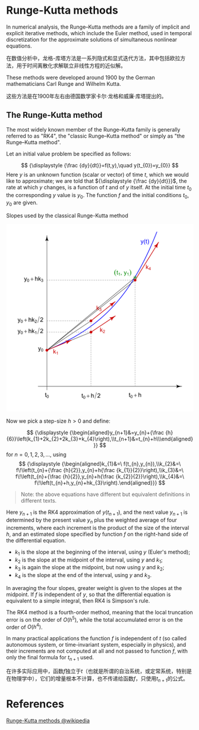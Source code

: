 # Runge-Kutta methods

In numerical analysis, the Runge–Kutta methods are a family of implicit and explicit iterative methods, which include the Euler method, used in temporal discretization for the approximate solutions of simultaneous nonlinear equations.

在数值分析中，龙格-库塔方法是一系列隐式和显式迭代方法，其中包括欧拉方法，用于时间离散化求解联立非线性方程的近似解。

These methods were developed around 1900 by the German mathematicians Carl Runge and Wilhelm Kutta.

这些方法是在1900年左右由德国数学家卡尔·龙格和威廉·库塔提出的。

## The Runge-Kutta method

The most widely known member of the Runge–Kutta family is generally referred to as "RK4", the "classic Runge–Kutta method" or simply as "the Runge–Kutta method".

Let an initial value problem be specified as follows:

$$
{\displaystyle {\frac {dy}{dt}}=f(t,y),\quad y(t_{0})=y_{0}}
$$
Here ${\displaystyle y}$ is an unknown function (scalar or vector) of time ${\displaystyle t}$, which we would like to approximate; we are told that ${\displaystyle {\frac {dy}{dt}}}$, the rate at which ${\displaystyle y}$ changes, is a function of ${\displaystyle t}$ and of ${\displaystyle y}$ itself. At the initial time ${\displaystyle t_{0}}$ the corresponding ${\displaystyle y}$ value is ${\displaystyle y_{0}}$. The function ${\displaystyle f}$ and the initial conditions ${\displaystyle t_{0}}$, ${\displaystyle y_{0}}$ are given.

Slopes used by the classical Runge-Kutta method

![](Runge-Kutta_slopes.svg)

Now we pick a step-size $h > 0$ and define:

$$
{\displaystyle {\begin{aligned}y_{n+1}&=y_{n}+{\frac {h}{6}}\left(k_{1}+2k_{2}+2k_{3}+k_{4}\right),\\t_{n+1}&=t_{n}+h\\\end{aligned}}}
$$
for $n = 0, 1, 2, 3, ...$, using
$$
{\displaystyle {\begin{aligned}k_{1}&=\ f(t_{n},y_{n}),\\k_{2}&=\ f\!\left(t_{n}+{\frac {h}{2}},y_{n}+h{\frac {k_{1}}{2}}\right),\\k_{3}&=\ f\!\left(t_{n}+{\frac {h}{2}},y_{n}+h{\frac {k_{2}}{2}}\right),\\k_{4}&=\ f\!\left(t_{n}+h,y_{n}+hk_{3}\right).\end{aligned}}}
$$

> Note: the above equations have different but equivalent definitions in different texts.

Here ${\displaystyle y_{n+1}}$ is the RK4 approximation of ${\displaystyle y(t_{n+1})}$, and the next value ${\displaystyle y_{n+1}}$ is determined by the present value ${\displaystyle y_{n}}$ plus the weighted average of four increments, where each increment is the product of the size of the interval $h$, and an estimated slope specified by function $f$ on the right-hand side of the differential equation.

- ${\displaystyle k_{1}}$ is the slope at the beginning of the interval, using ${\displaystyle y}$ (Euler's method);
- ${\displaystyle k_{2}}$ is the slope at the midpoint of the interval, using ${\displaystyle y}$ and ${\displaystyle k_{1}}$;
- ${\displaystyle k_{3}}$ is again the slope at the midpoint, but now using ${\displaystyle y}$ and ${\displaystyle k_{2}}$;
- ${\displaystyle k_{4}}$ is the slope at the end of the interval, using ${\displaystyle y}$ and ${\displaystyle k_{3}}$.

In averaging the four slopes, greater weight is given to the slopes at the midpoint. If ${\displaystyle f}$ is independent of ${\displaystyle y}$, so that the differential equation is equivalent to a simple integral, then RK4 is Simpson's rule.

The RK4 method is a fourth-order method, meaning that the local truncation error is on the order of ${\displaystyle O(h^{5})}$, while the total accumulated error is on the order of ${\displaystyle O(h^{4})}$.

In many practical applications the function ${\displaystyle f}$ is independent of ${\displaystyle t}$ (so called autonomous system, or time-invariant system, especially in physics), and their increments are not computed at all and not passed to function ${\displaystyle f}$, with only the final formula for ${\displaystyle t_{n+1}}$ used.

在许多实际应用中，函数${\displaystyle f}$独立于${\displaystyle t}$（也就是所谓的自治系统，或定常系统，特别是在物理学中），它们的增量根本不计算，也不传递给函数${\displaystyle f}$，只使用${\displaystyle t_{n+1}}$的公式。



# References

[Runge-Kutta methods @wikipedia](https://en.wikipedia.org/wiki/Runge%E2%80%93Kutta_methods)